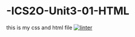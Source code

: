 # -ICS2O-Unit3-01-HTML
this is my css and html file
[![linter](https://github.com/Hafsa-Woyessa/-ICS2O-Unit3-01-HTML/workflows/linter/badge.svg)](https://github.com/marketplace/actions/super-linter)
